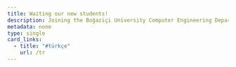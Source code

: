 ```yaml
---
title: Waiting our new students!
description: Joining the Boğaziçi University Computer Engineering Department means becoming a part of one of the most prestigious and respected academic families in Turkey. This department will prepare you for a successful career in computer engineering by providing you with a strong theoretical foundation and sought-after practical skills in the industry.
metadata: none
type: single
card_links:
  - title: "#türkçe"
    url: /tr
---
```


